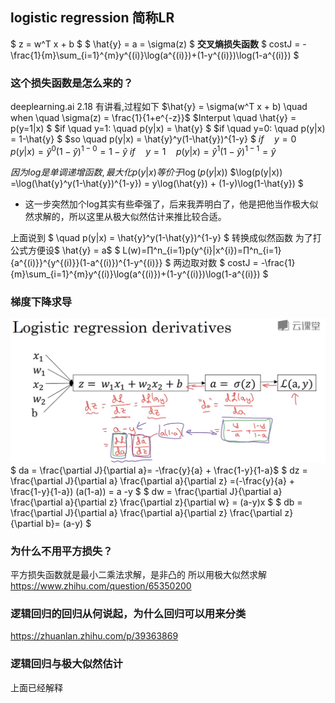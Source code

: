 

## logistic regression 简称LR
$ z = w^T x + b $
$ \hat{y} = a = \sigma(z) $
**交叉熵损失函数**
$ costJ = -\frac{1}{m}\sum_{i=1}^{m}y^{(i)}\log(a^{(i)})+(1-y^{(i)})\log(1-a^{(i)}) $

### 这个损失函数是怎么来的？
deeplearning.ai 2.18 有讲看,过程如下
$\hat{y} = \sigma(w^T x + b) \quad when \quad \sigma(z) = \frac{1}{1+e^{-z}}$
$Interput \quad \hat{y} = p(y=1|x) $
$if \quad y=1: \quad p(y|x) = \hat{y} $
$if \quad y=0: \quad p(y|x) = 1-\hat{y} $
$so \quad p(y|x) = \hat{y}^y(1-\hat{y})^{1-y} $
$if \quad y=0 \quad p(y|x) = \hat{y}^0(1-\hat{y})^{1-0} = 1 -\hat{y}$
$if \quad y=1 \quad p(y|x) = \hat{y}^1(1-\hat{y})^{1-1} =\hat{y}$

$因为log是单调递增函数,最大化p(y|x)等价于 \log(p(y|x))$
$\log(p(y|x))
  =\log(\hat{y}^y(1-\hat{y})^{1-y}) 
  = y\log(\hat{y}) + (1-y)\log(1-\hat{y})
$
- 这一步突然加个log其实有些牵强了，后来我弄明白了，他是把他当作极大似然求解的，所以这里从极大似然估计来推比较合适。

上面说到
$ \quad p(y|x) = \hat{y}^y(1-\hat{y})^{1-y} $
转换成似然函数 为了打公式方便设$ \hat{y} = a$
$ L(w)=∏^n_{i=1}p(y^{i}|x^{i})=∏^n_{i=1}{a^{(i)}}^{y^{(i)}}(1-a^{(i)})^{1-y^{(i)}}
$
两边取对数
$ costJ = -\frac{1}{m}\sum_{i=1}^{m}y^{(i)}\log(a^{(i)})+(1-y^{(i)})\log(1-a^{(i)}) $

### 梯度下降求导
![](imgs/lr-1.jpg)
$ da = \frac{\partial J}{\partial a}= -\frac{y}{a} + \frac{1-y}{1-a}$
$ dz = \frac{\partial J}{\partial a} \frac{\partial a}{\partial z}
     =(-\frac{y}{a} + \frac{1-y}{1-a}) (a(1-a)) = a -y $
$ dw =  \frac{\partial J}{\partial a} \frac{\partial a}{\partial z} \frac{\partial z}{\partial w} = (a-y)x $
$ db =  \frac{\partial J}{\partial a} \frac{\partial a}{\partial z} \frac{\partial z}{\partial b}= (a-y) $

### 为什么不用平方损失？
平方损失函数就是最小二乘法求解，是非凸的
所以用极大似然求解
https://www.zhihu.com/question/65350200

### 逻辑回归的回归从何说起，为什么回归可以用来分类
https://zhuanlan.zhihu.com/p/39363869

### 逻辑回归与极大似然估计
上面已经解释